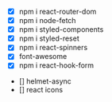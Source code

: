 - [x] npm i react-router-dom
- [x] npm i node-fetch
- [x] npm i styled-components
- [x] npm i styled-reset
- [x] npm i react-spinners
- [x] font-awesome
- [x] npm i react-hook-form
- [] helmet-async
- [] react icons
